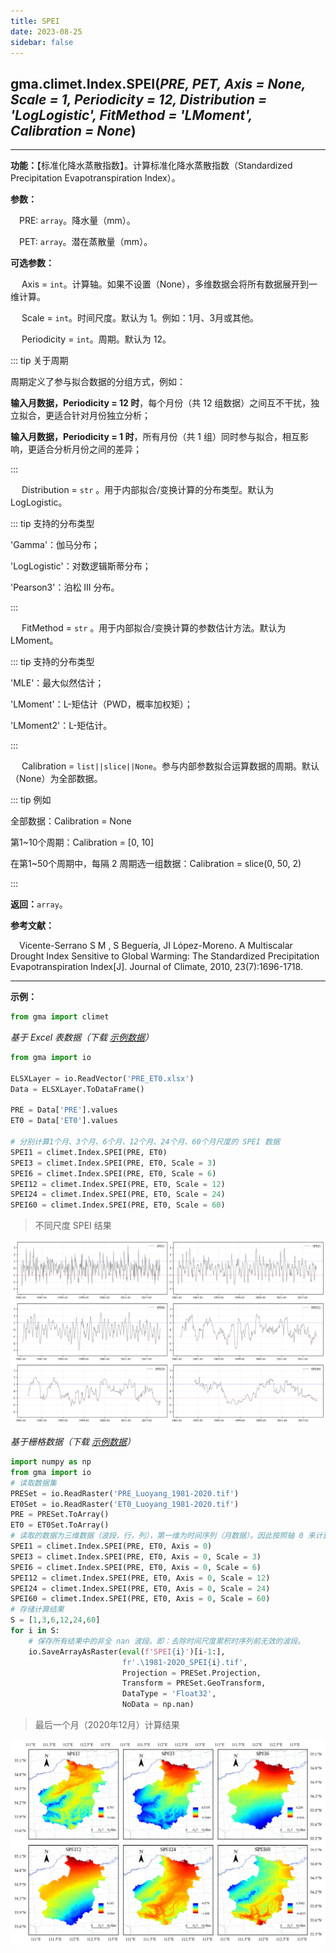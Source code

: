 ```yaml
---
title: SPEI
date: 2023-08-25
sidebar: false
---
```


## gma.climet.Index.**SPEI**(*PRE, PET, Axis = None, Scale = 1, Periodicity = 12, Distribution = 'LogLogistic', FitMethod = 'LMoment', Calibration = None*)<Badge text="1.0.10 +"/>

---

**功能：**【标准化降水蒸散指数】。计算标准化降水蒸散指数（Standardized Precipitation Evapotranspiration Index）。

**参数：**

&emsp;PRE: `array`。降水量（mm）。

&emsp;PET: `array`。潜在蒸散量（mm）。

**可选参数：**

&emsp; Axis = `int`。计算轴。如果不设置（None），多维数据会将所有数据展开到一维计算。

&emsp; Scale = `int`。时间尺度。默认为 1。例如：1月、3月或其他。

&emsp; Periodicity = `int`。周期。默认为 12。

::: tip 关于周期

周期定义了参与拟合数据的分组方式，例如：

**输入月数据，Periodicity = 12 时**，每个月份（共 12 组数据）之间互不干扰，独立拟合，更适合针对月份独立分析；

**输入月数据，Periodicity = 1 时**，所有月份（共 1 组）同时参与拟合，相互影响，更适合分析月份之间的差异；

:::

&emsp; Distribution = `str` <Badge text="1.1.1 +"/>。用于内部拟合/变换计算的分布类型。默认为 LogLogistic。

::: tip 支持的分布类型

'Gamma'：伽马分布；

'LogLogistic'：对数逻辑斯蒂分布；

'Pearson3'：泊松 III 分布。

:::

&emsp; FitMethod = `str` <Badge text="2.0.4 +"/>。用于内部拟合/变换计算的参数估计方法。默认为 LMoment。

::: tip 支持的分布类型

'MLE'：最大似然估计；

'LMoment'：L-矩估计（PWD，概率加权矩）；

'LMoment2'：L-矩估计。

:::

&emsp; Calibration = `list||slice||None`<Badge text="2.0.4 +"/>。参与内部参数拟合运算数据的周期。默认（None）为全部数据。


::: tip 例如

全部数据：Calibration = None

第1~10个周期：Calibration = [0, 10]

在第1~50个周期中，每隔 2 周期选一组数据：Calibration = slice(0, 50, 2)

:::

**返回：**`array`。

**参考文献：**

&emsp;Vicente-Serrano S M , S Beguería, JI López-Moreno. A Multiscalar Drought Index Sensitive to Global Warming: The Standardized Precipitation Evapotranspiration Index[J]. Journal of Climate, 2010, 23(7):1696-1718.  

---

**示例：**

```python
from gma import climet
```
*基于 Excel 表数据（下载 [示例数据](/climet/PRE_ET0.xlsx)）*
```python
from gma import io

ELSXLayer = io.ReadVector('PRE_ET0.xlsx')
Data = ELSXLayer.ToDataFrame()

PRE = Data['PRE'].values
ET0 = Data['ET0'].values

# 分别计算1个月、3个月、6个月、12个月、24个月、60个月尺度的 SPEI 数据
SPEI1 = climet.Index.SPEI(PRE, ET0)
SPEI3 = climet.Index.SPEI(PRE, ET0, Scale = 3)
SPEI6 = climet.Index.SPEI(PRE, ET0, Scale = 6)
SPEI12 = climet.Index.SPEI(PRE, ET0, Scale = 12)
SPEI24 = climet.Index.SPEI(PRE, ET0, Scale = 24)
SPEI60 = climet.Index.SPEI(PRE, ET0, Scale = 60)
```
> 不同尺度 SPEI 结果

![](/climet/SPEIPlot.svg)

*基于栅格数据（下载 [示例数据](/climet/PRE_ET0.7z)）*

```python
import numpy as np
from gma import io
# 读取数据集
PRESet = io.ReadRaster('PRE_Luoyang_1981-2020.tif')
ET0Set = io.ReadRaster('ET0_Luoyang_1981-2020.tif')
PRE = PRESet.ToArray()
ET0 = ET0Set.ToArray()
# 读取的数据为三维数据（波段，行，列），第一维为时间序列（月数据）。因此按照轴 0 来计算
SPEI1 = climet.Index.SPEI(PRE, ET0, Axis = 0)
SPEI3 = climet.Index.SPEI(PRE, ET0, Axis = 0, Scale = 3)
SPEI6 = climet.Index.SPEI(PRE, ET0, Axis = 0, Scale = 6)
SPEI12 = climet.Index.SPEI(PRE, ET0, Axis = 0, Scale = 12)
SPEI24 = climet.Index.SPEI(PRE, ET0, Axis = 0, Scale = 24)
SPEI60 = climet.Index.SPEI(PRE, ET0, Axis = 0, Scale = 60)
# 存储计算结果
S = [1,3,6,12,24,60]
for i in S:
	# 保存所有结果中的非全 nan 波段。即：去除时间尺度累积时序列前无效的波段。
    io.SaveArrayAsRaster(eval(f'SPEI{i}')[i-1:],
                         fr'.\1981-2020_SPEI{i}.tif', 
                         Projection = PRESet.Projection,
                         Transform = PRESet.GeoTransform, 
                         DataType = 'Float32', 
                         NoData = np.nan)  
```
>最后一个月（2020年12月）计算结果

![](/climet/SPEI.webp)